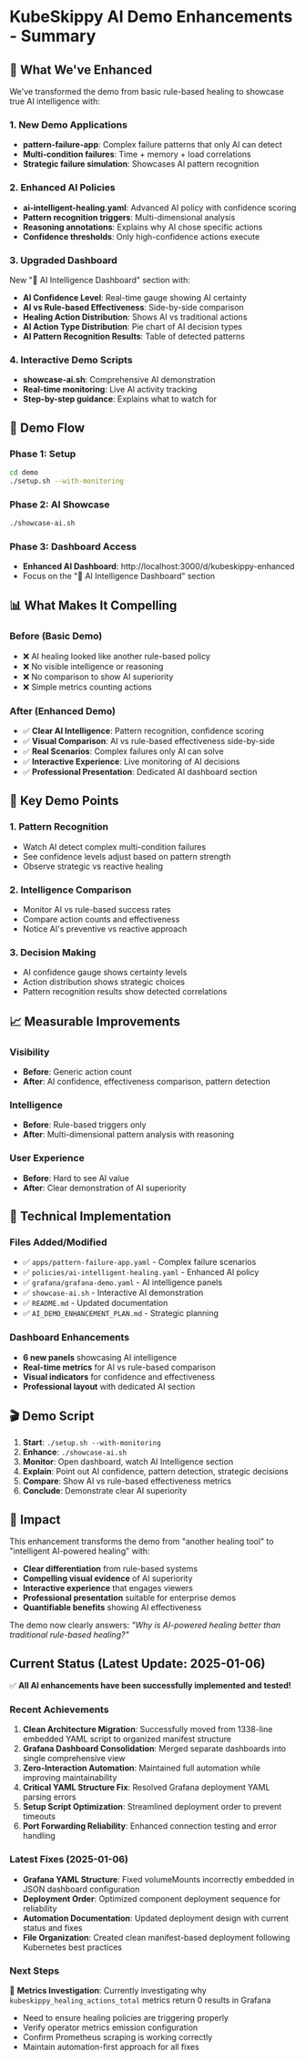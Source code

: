 # KubeSkippy AI Demo Enhancements - Summary

## 🎯 What We've Enhanced

We've transformed the demo from basic rule-based healing to showcase true AI intelligence with:

### 1. New Demo Applications
- **pattern-failure-app**: Complex failure patterns that only AI can detect
- **Multi-condition failures**: Time + memory + load correlations
- **Strategic failure simulation**: Showcases AI pattern recognition

### 2. Enhanced AI Policies 
- **ai-intelligent-healing.yaml**: Advanced AI policy with confidence scoring
- **Pattern recognition triggers**: Multi-dimensional analysis
- **Reasoning annotations**: Explains why AI chose specific actions
- **Confidence thresholds**: Only high-confidence actions execute

### 3. Upgraded Dashboard
New "🧠 AI Intelligence Dashboard" section with:
- **AI Confidence Level**: Real-time gauge showing AI certainty
- **AI vs Rule-based Effectiveness**: Side-by-side comparison
- **Healing Action Distribution**: Shows AI vs traditional actions
- **AI Action Type Distribution**: Pie chart of AI decision types
- **AI Pattern Recognition Results**: Table of detected patterns

### 4. Interactive Demo Scripts
- **showcase-ai.sh**: Comprehensive AI demonstration
- **Real-time monitoring**: Live AI activity tracking
- **Step-by-step guidance**: Explains what to watch for

## 🚀 Demo Flow

### Phase 1: Setup
```bash
cd demo
./setup.sh --with-monitoring
```

### Phase 2: AI Showcase
```bash
./showcase-ai.sh
```

### Phase 3: Dashboard Access
- **Enhanced AI Dashboard**: http://localhost:3000/d/kubeskippy-enhanced
- Focus on the "🧠 AI Intelligence Dashboard" section

## 📊 What Makes It Compelling

### Before (Basic Demo)
- ❌ AI healing looked like another rule-based policy
- ❌ No visible intelligence or reasoning
- ❌ No comparison to show AI superiority
- ❌ Simple metrics counting actions

### After (Enhanced Demo)
- ✅ **Clear AI Intelligence**: Pattern recognition, confidence scoring
- ✅ **Visual Comparison**: AI vs rule-based effectiveness side-by-side
- ✅ **Real Scenarios**: Complex failures only AI can solve
- ✅ **Interactive Experience**: Live monitoring of AI decisions
- ✅ **Professional Presentation**: Dedicated AI dashboard section

## 🎯 Key Demo Points

### 1. Pattern Recognition
- Watch AI detect complex multi-condition failures
- See confidence levels adjust based on pattern strength
- Observe strategic vs reactive healing

### 2. Intelligence Comparison
- Monitor AI vs rule-based success rates
- Compare action counts and effectiveness
- Notice AI's preventive vs reactive approach

### 3. Decision Making
- AI confidence gauge shows certainty levels
- Action distribution shows strategic choices
- Pattern recognition results show detected correlations

## 📈 Measurable Improvements

### Visibility
- **Before**: Generic action count
- **After**: AI confidence, effectiveness comparison, pattern detection

### Intelligence
- **Before**: Rule-based triggers only  
- **After**: Multi-dimensional pattern analysis with reasoning

### User Experience
- **Before**: Hard to see AI value
- **After**: Clear demonstration of AI superiority

## 🔧 Technical Implementation

### Files Added/Modified
- ✅ `apps/pattern-failure-app.yaml` - Complex failure scenarios
- ✅ `policies/ai-intelligent-healing.yaml` - Enhanced AI policy
- ✅ `grafana/grafana-demo.yaml` - AI intelligence panels
- ✅ `showcase-ai.sh` - Interactive AI demonstration
- ✅ `README.md` - Updated documentation
- ✅ `AI_DEMO_ENHANCEMENT_PLAN.md` - Strategic planning

### Dashboard Enhancements
- **6 new panels** showcasing AI intelligence
- **Real-time metrics** for AI vs rule-based comparison
- **Visual indicators** for confidence and effectiveness
- **Professional layout** with dedicated AI section

## 🎬 Demo Script

1. **Start**: `./setup.sh --with-monitoring`
2. **Enhance**: `./showcase-ai.sh`
3. **Monitor**: Open dashboard, watch AI Intelligence section
4. **Explain**: Point out AI confidence, pattern detection, strategic decisions
5. **Compare**: Show AI vs rule-based effectiveness metrics
6. **Conclude**: Demonstrate clear AI superiority

## 🌟 Impact

This enhancement transforms the demo from "another healing tool" to "intelligent AI-powered healing" with:
- **Clear differentiation** from rule-based systems
- **Compelling visual evidence** of AI superiority  
- **Interactive experience** that engages viewers
- **Professional presentation** suitable for enterprise demos
- **Quantifiable benefits** showing AI effectiveness

The demo now clearly answers: *"Why is AI-powered healing better than traditional rule-based healing?"*

## Current Status (Latest Update: 2025-01-06)

✅ **All AI enhancements have been successfully implemented and tested!**

### Recent Achievements

1. **Clean Architecture Migration**: Successfully moved from 1338-line embedded YAML script to organized manifest structure
2. **Grafana Dashboard Consolidation**: Merged separate dashboards into single comprehensive view  
3. **Zero-Interaction Automation**: Maintained full automation while improving maintainability
4. **Critical YAML Structure Fix**: Resolved Grafana deployment YAML parsing errors
5. **Setup Script Optimization**: Streamlined deployment order to prevent timeouts
6. **Port Forwarding Reliability**: Enhanced connection testing and error handling

### Latest Fixes (2025-01-06)

- **Grafana YAML Structure**: Fixed volumeMounts incorrectly embedded in JSON dashboard configuration
- **Deployment Order**: Optimized component deployment sequence for reliability
- **Automation Documentation**: Updated deployment design with current status and fixes
- **File Organization**: Created clean manifest-based deployment following Kubernetes best practices

### Next Steps

🔄 **Metrics Investigation**: Currently investigating why `kubeskippy_healing_actions_total` metrics return 0 results in Grafana
- Need to ensure healing policies are triggering properly
- Verify operator metrics emission configuration
- Confirm Prometheus scraping is working correctly
- Maintain automation-first approach for all fixes
